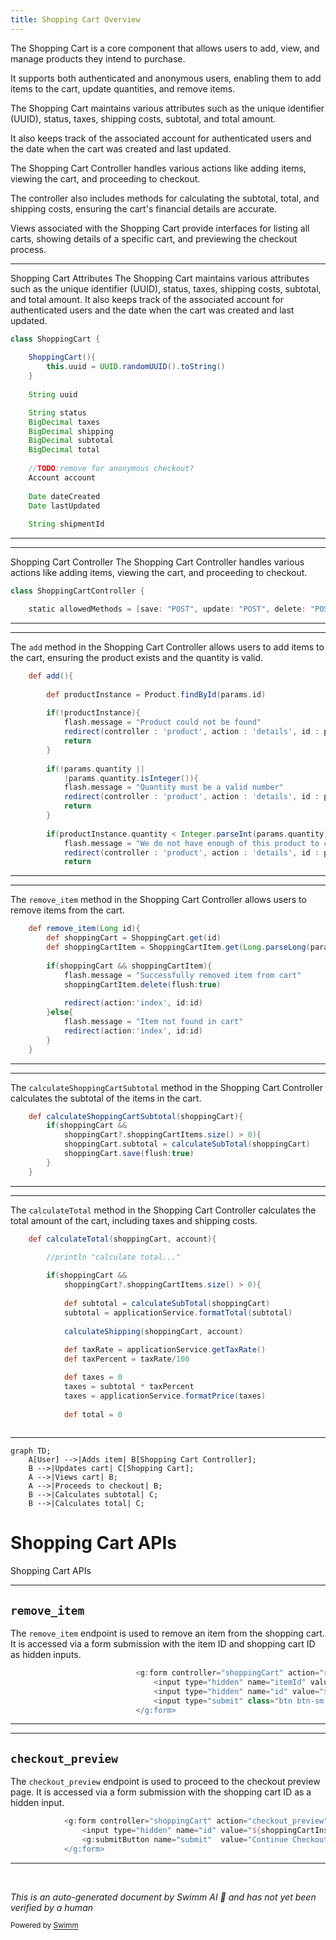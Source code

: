 ```yaml
---
title: Shopping Cart Overview
---
```

The Shopping Cart is a core component that allows users to add, view, and manage products they intend to purchase.

It supports both authenticated and anonymous users, enabling them to add items to the cart, update quantities, and remove items.

The Shopping Cart maintains various attributes such as the unique identifier (UUID), status, taxes, shipping costs, subtotal, and total amount.

It also keeps track of the associated account for authenticated users and the date when the cart was created and last updated.

The Shopping Cart Controller handles various actions like adding items, viewing the cart, and proceeding to checkout.

The controller also includes methods for calculating the subtotal, total, and shipping costs, ensuring the cart's financial details are accurate.

Views associated with the Shopping Cart provide interfaces for listing all carts, showing details of a specific cart, and previewing the checkout process.

<SwmSnippet path="/grails-app/domain/org/greenfield/ShoppingCart.groovy" line="3">

---

Shopping Cart Attributes The Shopping Cart maintains various attributes such as the unique identifier (UUID), status, taxes, shipping costs, subtotal, and total amount. It also keeps track of the associated account for authenticated users and the date when the cart was created and last updated.

```groovy
class ShoppingCart {
	
	ShoppingCart(){
		this.uuid = UUID.randomUUID().toString()
	}
	
	String uuid

	String status
	BigDecimal taxes
	BigDecimal shipping
	BigDecimal subtotal
	BigDecimal total
		
	//TODO:remove for anonymous checkout?	
	Account account
		
  	Date dateCreated
	Date lastUpdated
	
	String shipmentId
```

---

</SwmSnippet>

<SwmSnippet path="/grails-app/controllers/greenfield/ShoppingCartController.groovy" line="49">

---

Shopping Cart Controller The Shopping Cart Controller handles various actions like adding items, viewing the cart, and proceeding to checkout.

```groovy
class ShoppingCartController {

    static allowedMethods = [save: "POST", update: "POST", delete: "POST"]

```

---

</SwmSnippet>

<SwmSnippet path="/grails-app/controllers/greenfield/ShoppingCartController.groovy" line="130">

---

The <SwmToken path="grails-app/controllers/greenfield/ShoppingCartController.groovy" pos="130:3:3" line-data="	def add(){">`add`</SwmToken> method in the Shopping Cart Controller allows users to add items to the cart, ensuring the product exists and the quantity is valid.

```groovy
	def add(){
		
		def productInstance = Product.findById(params.id)
		
		if(!productInstance){
			flash.message = "Product could not be found"
			redirect(controller : 'product', action : 'details', id : params.id)
			return
		}
		
		if(!params.quantity || 
			!params.quantity.isInteger()){
			flash.message = "Quantity must be a valid number"
			redirect(controller : 'product', action : 'details', id : params.id )
			return
		}
		
		if(productInstance.quantity < Integer.parseInt(params.quantity)){
			flash.message = "We do not have enough of this product to cover your request.<br/>We currently have <strong>${productInstance.quantity}</strong> in stock."
			redirect(controller : 'product', action : 'details', id : params.id )
			return
```

---

</SwmSnippet>

<SwmSnippet path="/grails-app/controllers/greenfield/ShoppingCartController.groovy" line="304">

---

The <SwmToken path="grails-app/controllers/greenfield/ShoppingCartController.groovy" pos="304:3:3" line-data="	def remove_item(Long id){">`remove_item`</SwmToken> method in the Shopping Cart Controller allows users to remove items from the cart.

```groovy
	def remove_item(Long id){
		def shoppingCart = ShoppingCart.get(id)
		def shoppingCartItem = ShoppingCartItem.get(Long.parseLong(params.itemId))
		
		if(shoppingCart && shoppingCartItem){
			flash.message = "Successfully removed item from cart"
			shoppingCartItem.delete(flush:true)
			
			redirect(action:'index', id:id)
		}else{
			flash.message = "Item not found in cart"
			redirect(action:'index', id:id)
		}	
	}
```

---

</SwmSnippet>

<SwmSnippet path="/grails-app/controllers/greenfield/ShoppingCartController.groovy" line="737">

---

The <SwmToken path="grails-app/controllers/greenfield/ShoppingCartController.groovy" pos="737:3:3" line-data="	def calculateShoppingCartSubtotal(shoppingCart){">`calculateShoppingCartSubtotal`</SwmToken> method in the Shopping Cart Controller calculates the subtotal of the items in the cart.

```groovy
	def calculateShoppingCartSubtotal(shoppingCart){
		if(shoppingCart &&
			shoppingCart?.shoppingCartItems.size() > 0){
			shoppingCart.subtotal = calculateSubTotal(shoppingCart)
			shoppingCart.save(flush:true)
		}
	}
```

---

</SwmSnippet>

<SwmSnippet path="/grails-app/controllers/greenfield/ShoppingCartController.groovy" line="765">

---

The <SwmToken path="grails-app/controllers/greenfield/ShoppingCartController.groovy" pos="765:3:3" line-data="	def calculateTotal(shoppingCart, account){">`calculateTotal`</SwmToken> method in the Shopping Cart Controller calculates the total amount of the cart, including taxes and shipping costs.

```groovy
	def calculateTotal(shoppingCart, account){
		
		//println "calculate total..."

		if(shoppingCart &&
			shoppingCart?.shoppingCartItems.size() > 0){
			
			def subtotal = calculateSubTotal(shoppingCart)
			subtotal = applicationService.formatTotal(subtotal)
			
			calculateShipping(shoppingCart, account)
			
			def taxRate = applicationService.getTaxRate()
			def taxPercent = taxRate/100

			def taxes = 0
			taxes = subtotal * taxPercent
			taxes = applicationService.formatPrice(taxes)
		
			def total = 0 
			
```

---

</SwmSnippet>

```mermaid
graph TD;
    A[User] -->|Adds item| B[Shopping Cart Controller];
    B -->|Updates cart| C[Shopping Cart];
    A -->|Views cart| B;
    A -->|Proceeds to checkout| B;
    B -->|Calculates subtotal| C;
    B -->|Calculates total| C;
```

# Shopping Cart APIs

Shopping Cart APIs

<SwmSnippet path="/grails-app/views/shoppingCart/index.gsp" line="71">

---

## <SwmToken path="grails-app/views/shoppingCart/index.gsp" pos="71:15:15" line-data="							&lt;g:form controller=&quot;shoppingCart&quot; action=&quot;remove_item&quot; method=&quot;get&quot; id=&quot;${shoppingCartInstance.id}&quot;&gt;">`remove_item`</SwmToken>

The <SwmToken path="grails-app/views/shoppingCart/index.gsp" pos="71:15:15" line-data="							&lt;g:form controller=&quot;shoppingCart&quot; action=&quot;remove_item&quot; method=&quot;get&quot; id=&quot;${shoppingCartInstance.id}&quot;&gt;">`remove_item`</SwmToken> endpoint is used to remove an item from the shopping cart. It is accessed via a form submission with the item ID and shopping cart ID as hidden inputs.

```groovy server pages
							<g:form controller="shoppingCart" action="remove_item" method="get" id="${shoppingCartInstance.id}">
								<input type="hidden" name="itemId" value="${item.id}"/>
								<input type="hidden" name="id" value="${shoppingCartInstance.id}"/>
								<input type="submit" class="btn btn-sm btn-default" name="submit" value="Remove Item"/>
							</g:form>
```

---

</SwmSnippet>

<SwmSnippet path="/grails-app/views/shoppingCart/index.gsp" line="88">

---

## <SwmToken path="grails-app/views/shoppingCart/index.gsp" pos="88:15:15" line-data="			&lt;g:form controller=&quot;shoppingCart&quot; action=&quot;checkout_preview&quot; id=&quot;${shoppingCartInstance?.id}&quot;&gt;">`checkout_preview`</SwmToken>

The <SwmToken path="grails-app/views/shoppingCart/index.gsp" pos="88:15:15" line-data="			&lt;g:form controller=&quot;shoppingCart&quot; action=&quot;checkout_preview&quot; id=&quot;${shoppingCartInstance?.id}&quot;&gt;">`checkout_preview`</SwmToken> endpoint is used to proceed to the checkout preview page. It is accessed via a form submission with the shopping cart ID as a hidden input.

```groovy server pages
			<g:form controller="shoppingCart" action="checkout_preview" id="${shoppingCartInstance?.id}">
				<input type="hidden" name="id" value="${shoppingCartInstance?.id}"/> 
				<g:submitButton name="submit"  value="Continue Checkout" class="btn btn-primary pull-right bt-lg" id="checkout-btn"/>
			</g:form>
```

---

</SwmSnippet>

&nbsp;

*This is an auto-generated document by Swimm AI 🌊 and has not yet been verified by a human*

<SwmMeta version="3.0.0" repo-id="Z2l0aHViJTNBJTNBZ3JlZW5maWVsZC1lY29tbWVyY2UlM0ElM0FTd2ltbS1EZW1v" repo-name="greenfield-ecommerce" doc-type="overview"><sup>Powered by [Swimm](/)</sup></SwmMeta>
